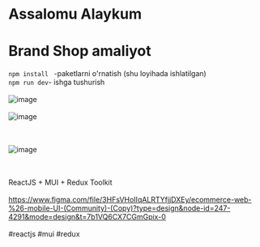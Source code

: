 # Assalomu Alaykum

# Brand Shop amaliyot

``npm install `` -paketlarni o'rnatish (shu loyihada ishlatilgan)<br>
``npm run dev``- ishga tushurish 
<br><br>
![image](https://github.com/nosirbek030381/brandShop/assets/79135844/d6f45000-4a0e-4b37-87ee-117392756ff1)
<br><br>
![image](https://github.com/nosirbek030381/brandShop/assets/79135844/d3830b4f-2007-4ab5-8a8c-a1dbfd897699)

<br><br>
![image](https://github.com/nosirbek030381/brandShop/assets/79135844/8811350a-34de-4c73-91b6-4772c8903d44)

<br><br>
ReactJS + MUI + Redux Toolkit <br><br>
https://www.figma.com/file/3HFsVHoIIqALRTYfjjDXEy/ecommerce-web-%26-mobile-UI-(Community)-(Copy)?type=design&node-id=247-4291&mode=design&t=7b1VQ6CX7CGmGpix-0 <br><br>
#reactjs #mui #redux
